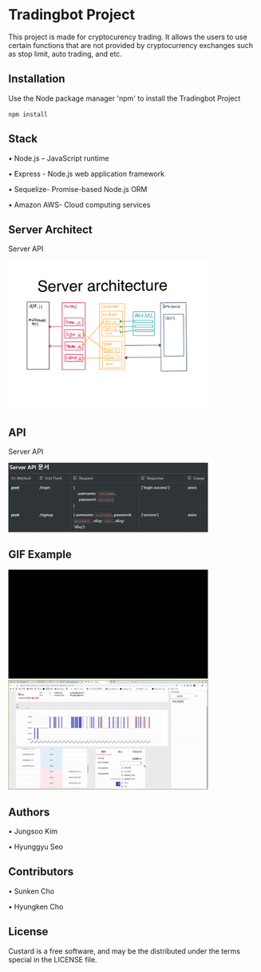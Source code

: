 # Tradingbot Project

This project is made for cryptocurency trading. It allows the users to use certain functions that are not provided by cryptocurrency exchanges such as stop limit, auto trading, and etc.

## Installation
Use the Node package manager 'npm' to install the Tradingbot Project

`npm install`


## Stack
•	Node.js – JavaScript runtime

•	Express - Node.js web application framework

•	Sequelize- Promise-based Node.js ORM

•	Amazon AWS- Cloud computing services

## Server Architect
Server API

<img src= 'Readme_Images/server_architect.png' width= '400' alt = 'server_architect'/>

## API
Server API

<img src= 'Readme_Images/API.png' width= '400' alt = 'Server API'/>


## GIF Example
<img src= 'Readme_Images/login.gif' width= '400' alt = 'login'/>


<img src= 'Readme_Images/trading.gif' width= '400' alt = 'trading'/>

## Authors

•	Jungsoo Kim

•	Hyunggyu Seo


## Contributors
•	Sunken Cho

•	Hyungken Cho


## License
Custard is a free software, and may be the distributed under the terms special in the LICENSE file.